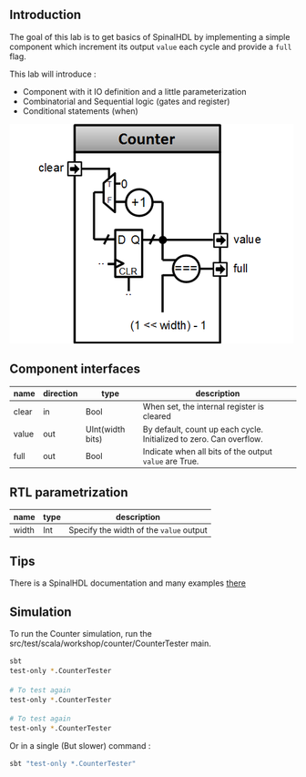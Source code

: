 ## Introduction
The goal of this lab is to get basics of SpinalHDL by implementing a simple component which increment its output `value` each cycle and provide a `full` flag.

This lab will introduce :

- Component with it IO definition and a little parameterization
- Combinatorial and Sequential logic (gates and register)
- Conditional statements (when)

![](assets/counter.png)

## Component interfaces

| name | direction | type | description |
| ------ | ----------- | ------ |  ------ |
| clear | in | Bool | When set, the internal register is cleared |
| value | out | UInt(width bits) | By default, count up each cycle. Initialized to zero. Can overflow.|
| full | out | Bool | Indicate when all bits of the output `value` are True. |

## RTL parametrization

| name | type | description |
| ------ | ----------- | ------ |
| width | Int | Specify the width of the `value` output |

## Tips

There is a SpinalHDL documentation and many examples [there](http://spinalhdl.github.io/SpinalDoc/)

## Simulation

To run the Counter simulation, run the src/test/scala/workshop/counter/CounterTester main.


```sh
sbt
test-only *.CounterTester

# To test again
test-only *.CounterTester

# To test again
test-only *.CounterTester
```

Or in a single (But slower) command :

```sh
sbt "test-only *.CounterTester"
```